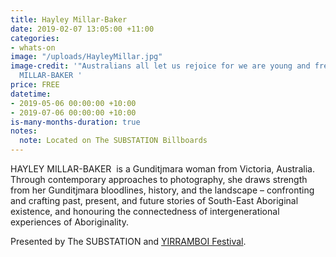 ```yaml
---
title: Hayley Millar-Baker
date: 2019-02-07 13:05:00 +11:00
categories:
- whats-on
image: "/uploads/HayleyMillar.jpg"
image-credit: '"Australians all let us rejoice for we are young and free" by HAYLEY
  MILLAR-BAKER '
price: FREE
datetime:
- 2019-05-06 00:00:00 +10:00
- 2019-07-06 00:00:00 +10:00
is-many-months-duration: true
notes:
  note: Located on The SUBSTATION Billboards
---
```


HAYLEY MILLAR-BAKER  is a Gunditjmara woman from Victoria, Australia. Through contemporary approaches to photography, she draws strength from her Gunditjmara bloodlines, history, and the landscape – confronting and crafting past, present, and future stories of South-East Aboriginal existence, and honouring the connectedness of intergenerational experiences of Aboriginality. 

Presented by The SUBSTATION and [YIRRAMBOI Festival](https://yirramboi.net.au/). 